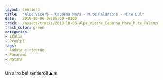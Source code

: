 ```yaml
---
layout: sentiero
title:  "Alpe Viceré - Capanna Mara - M.te Palanzone - M.te Bul"
date:   2019-10-06 09:05:00 +0100
track:  /assets/tracks/2019-10-06-Alpe_vicere_Capanna_Mara_M.te_Palanzone_M.te_Bul.gpx
track_color: green
categories:
- Italia
- Prealpi
tags:
- Andata e ritorno
- Panorami
- Natura
---
```


Un altro bel sentiero!! :mountain: :snowflake: